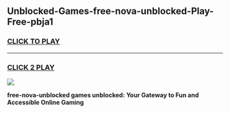 
## Unblocked-Games-free-nova-unblocked-Play-Free-pbja1
<h3>
<a href="https://premium76.site?title=free-nova-unblocked&ref=21A">CLICK TO PLAY</a></h3>
<hr>

<h3>
<a href="https://premium76.site?title=free-nova-unblocked&ref=21A">CLICK 2 PLAY</a>
  
</h3>

<a href="https://premium76.site?title=free-nova-unblocked&ref=21A"><img src="https://clearcache.store/games.png"></a>


**free-nova-unblocked games unblocked: Your Gateway to Fun and Accessible Online Gaming**

